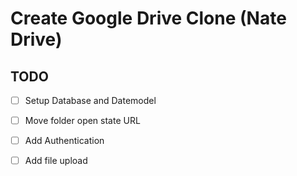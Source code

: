 # Create Google Drive Clone (Nate Drive)

## TODO

- [ ] Setup Database and Datemodel
- [ ] Move folder open state URL
- [ ] Add Authentication
- [ ] Add file upload


